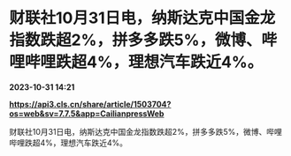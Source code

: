 # 财联社10月31日电，纳斯达克中国金龙指数跌超2%，拼多多跌5%，微博、哔哩哔哩跌超4%，理想汽车跌近4%。

**2023-10-31 14:21**

**https://api3.cls.cn/share/article/1503704?os=web&sv=7.7.5&app=CailianpressWeb**

财联社10月31日电，纳斯达克中国金龙指数跌超2%，拼多多跌5%，微博、哔哩哔哩跌超4%，理想汽车跌近4%。